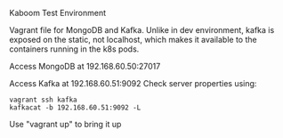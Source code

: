 Kaboom Test Environment

Vagrant file for MongoDB and Kafka.
Unlike in dev environment, kafka is exposed on the static, not localhost, which makes it available to the containers running in the k8s pods.

Access MongoDB at 192.168.60.50:27017

Access Kafka at 192.168.60.51:9092
Check server properties using:

```
vagrant ssh kafka
kafkacat -b 192.168.60.51:9092 -L
```

Use "vagrant up" to bring it up